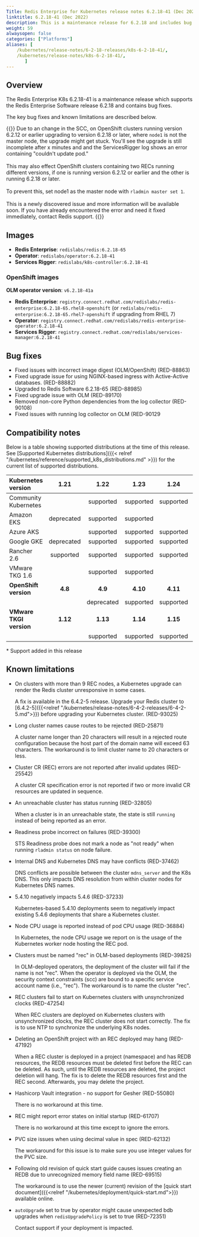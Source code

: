 ```yaml
---
Title: Redis Enterprise for Kubernetes release notes 6.2.18-41 (Dec 2022)
linktitle: 6.2.18-41 (Dec 2022)
description: This is a maintenance release for 6.2.18 and includes bug fixes.
weight: 59
alwaysopen: false
categories: ["Platforms"]
aliases: [ 
    /kubernetes/release-notes/6-2-18-releases/k8s-6-2-18-41/,
    /kubernetes/release-notes/k8s-6-2-18-41/,
       ]
---
```

## Overview

The Redis Enterprise K8s 6.2.18-41 is a maintenance release which supports the Redis Enterprise Software release 6.2.18 and contains bug fixes.

The key bug fixes and known limitations are described below.

{{<warning>}} Due to an change in the SCC, on OpenShift clusters running version 6.2.12 or earlier upgrading to version 6.2.18 or later, where `node1` is not the master node, the upgrade might get stuck. You'll see the upgrade is still incomplete after x minutes and and the ServicesRigger log shows an error containing "couldn't update pod."<br/><br/>
This may also effect OpenShift clusters containing two RECs running different versions, if one is running version 6.2.12 or earlier and the other is running 6.2.18 or later. <br/>
<br/>
To prevent this, set node1 as the master node with `rladmin master set 1`. <br/>
<br/>
This is a newly discovered issue and more information will be available soon. If you have already encountered the error and need it fixed immediately, contact Redis support.
{{</warning>}}

## Images


* **Redis Enterprise**: `redislabs/redis:6.2.18-65`
* **Operator**: `redislabs/operator:6.2.18-41`
* **Services Rigger**: `redislabs/k8s-controller:6.2.18-41`

### OpenShift images

**OLM operator version**: `v6.2.18-41a`


* **Redis Enterprise**: `registry.connect.redhat.com/redislabs/redis-enterprise:6.2.18-65.rhel8-openshift`
    (or `redislabs/redis-enterprise:6.2.18-65.rhel7-openshift` if upgrading from RHEL 7)
* **Operator**: `registry.connect.redhat.com/redislabs/redis-enterprise-operator:6.2.18-41`
* **Services Rigger**: `registry.connect.redhat.com/redislabs/services-manager:6.2.18-41`

## Bug fixes

* Fixed issues with incorrect image digest (OLM/OpenShift) (RED-88863)
* Fixed upgrade issue for using NGINX-based ingress with Active-Active databases. (RED-88882)
* Upgraded to Redis Software 6.2.18-65 (RED-88985)
* Fixed upgrade issue with OLM (RED-89170)
* Removed non-core Python dependencies from the log collector (RED-90108)
* Fixed issues with running log collector on OLM (RED-90129

## Compatibility notes

Below is a table showing supported distributions at the time of this release. See [Supported Kubernetes distributions]({{< relref "/kubernetes/reference/supported_k8s_distributions.md" >}}) for the current list of supported distributions.

| **Kubernetes version**  | 1.21       | 1.22       | 1.23       | 1.24       | 1.25       |
|:------------------------|:----------:|:----------:|:----------:|:----------:|:----------:|
| Community Kubernetes    |            | supported  | supported  | supported  | supported  |
| Amazon EKS              | deprecated | supported  | supported  |            |            |
| Azure AKS               |            | supported  | supported  | supported  |            |
| Google GKE              | deprecated | supported  | supported  | supported  | supported  |
| Rancher 2.6             | supported  | supported  | supported  | supported  |            |
| VMware TKG 1.6          |            | supported  | supported  |            |            |
| **OpenShift version**   | **4.8**    | **4.9**    | **4.10**   | **4.11**   |            |
|                         |            | deprecated | supported  | supported  |            |
| **VMware TKGI version** | **1.12**   | **1.13**   | **1.14**   | **1.15**   |            |
|                         |            | supported  | supported  | supported  |            |

\* Support added in this release

## Known limitations

* On clusters with more than 9 REC nodes, a Kubernetes upgrade can render the Redis cluster unresponsive in some cases.

  A fix is available in the 6.4.2-5 release. Upgrade your Redis cluster to [6.4.2-5]({{<relref "/kubernetes/release-notes/6-4-2-releases/6-4-2-5.md">}}) before upgrading your Kubernetes cluster. (RED-93025)

* Long cluster names cause routes to be rejected  (RED-25871)

  A cluster name longer than 20 characters will result in a rejected route configuration because the host part of the domain name will exceed 63 characters. The workaround is to limit cluster name to 20 characters or less.

* Cluster CR (REC) errors are not reported after invalid updates (RED-25542)
  
  A cluster CR specification error is not reported if two or more invalid CR resources are updated in sequence.

* An unreachable cluster has status running (RED-32805)
  
  When a cluster is in an unreachable state, the state is still `running` instead of being reported as an error.

* Readiness probe incorrect on failures (RED-39300)

  STS Readiness probe does not mark a node as "not ready" when running `rladmin status` on node failure.

* Internal DNS and Kubernetes DNS may have conflicts (RED-37462)

  DNS conflicts are possible between the cluster `mdns_server` and the K8s DNS. This only impacts DNS resolution from within cluster nodes for Kubernetes DNS names.

* 5.4.10 negatively impacts 5.4.6 (RED-37233)

  Kubernetes-based 5.4.10 deployments seem to negatively impact existing 5.4.6 deployments that share a Kubernetes cluster.

* Node CPU usage is reported instead of pod CPU usage (RED-36884)

  In Kubernetes, the node CPU usage we report on is the usage of the Kubernetes worker node hosting the REC pod.

* Clusters must be named "rec" in OLM-based deployments (RED-39825)

  In OLM-deployed operators, the deployment of the cluster will fail if the name is not "rec". When the operator is deployed via the OLM, the security context constraints (scc) are bound to a specific service account name (i.e., "rec"). The workaround is to name the cluster "rec".

* REC clusters fail to start on Kubernetes clusters with unsynchronized clocks (RED-47254)

  When REC clusters are deployed on Kubernetes clusters with unsynchronized clocks, the REC cluster does not start correctly. The fix is to use NTP to synchronize the underlying K8s nodes.

* Deleting an OpenShift project with an REC deployed may hang (RED-47192)

  When a REC cluster is deployed in a project (namespace) and has REDB resources, the REDB resources must be deleted first before the REC can be deleted. As such, until the REDB resources are deleted, the project deletion will hang. The fix is to delete the REDB resources first and the REC second. Afterwards, you may delete the project.

* Hashicorp Vault integration - no support for Gesher (RED-55080)

  There is no workaround at this time.

* REC might report error states on initial startup (RED-61707)

  There is no workaround at this time except to ignore the errors.

* PVC size issues when using decimal value in spec (RED-62132)

  The workaround for this issue is to make sure you use integer values for the PVC size.

* Following old revision of quick start guide causes issues creating an REDB due to unrecognized memory field name (RED-69515)

  The workaround is to use the newer (current) revision of the [quick start document]({{<relref "/kubernetes/deployment/quick-start.md">}}) available online.

* `autoUpgrade` set to true by operator might cause unexpected bdb upgrades when `redisUpgradePolicy` is set to true (RED-72351)

  Contact support if your deployment is impacted.
